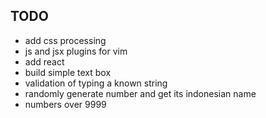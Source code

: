 ## TODO

- add css processing
- js and jsx plugins for vim
- add react
- build simple text box
- validation of typing a known string
- randomly generate number and get its indonesian name
- numbers over 9999

